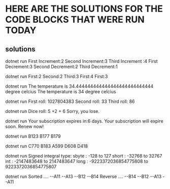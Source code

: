 # HERE ARE THE SOLUTIONS FOR THE CODE BLOCKS THAT WERE RUN TODAY

## solutions
dotnet run
First Increment:2
Second Increment:3
Third Increment :4
First Decrement:3
Second Decrement:2
Third Decrement:1

dotnet run
First:2
Second:2
Third:3
 First:4
First:3

dotnet run
The temperature is 34.444444444444444444444444444 degree celcius
The temperature is 34 degree celcius

dotnet run
First roll: 1027804383
Second roll: 33
Third roll: 86

dotnet run
Dice roll: 5 +2 + 6
Sorry, you lose.

dotnet run
Your subscription expires in:6 days.
Your subscription will expire soon. Renew now!

dotnet run
B123
B177
B179

dotnet run
C770
B183
A599
D608
D418

dotnet run
Signed integral type:
sbyte : -128 to 127
short : -32768 to 32767
int : -2147483648 to 2147483647
long : -9223372036854775808 to 9223372036854775807

dotnet run
Sorted ....
--A11
--A13
--B12
--B14
Reverse ....
--B14
--B12
--A13
--A11
